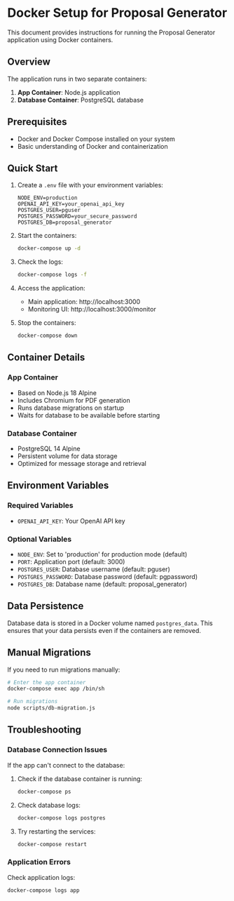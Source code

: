 # Docker Setup for Proposal Generator

This document provides instructions for running the Proposal Generator application using Docker containers.

## Overview

The application runs in two separate containers:
1. **App Container**: Node.js application
2. **Database Container**: PostgreSQL database

## Prerequisites

- Docker and Docker Compose installed on your system
- Basic understanding of Docker and containerization

## Quick Start

1. Create a `.env` file with your environment variables:
   ```
   NODE_ENV=production
   OPENAI_API_KEY=your_openai_api_key
   POSTGRES_USER=pguser
   POSTGRES_PASSWORD=your_secure_password
   POSTGRES_DB=proposal_generator
   ```

2. Start the containers:
   ```bash
   docker-compose up -d
   ```

3. Check the logs:
   ```bash
   docker-compose logs -f
   ```

4. Access the application:
   - Main application: http://localhost:3000
   - Monitoring UI: http://localhost:3000/monitor

5. Stop the containers:
   ```bash
   docker-compose down
   ```

## Container Details

### App Container

- Based on Node.js 18 Alpine
- Includes Chromium for PDF generation
- Runs database migrations on startup
- Waits for database to be available before starting

### Database Container

- PostgreSQL 14 Alpine
- Persistent volume for data storage
- Optimized for message storage and retrieval

## Environment Variables

### Required Variables

- `OPENAI_API_KEY`: Your OpenAI API key

### Optional Variables

- `NODE_ENV`: Set to 'production' for production mode (default)
- `PORT`: Application port (default: 3000)
- `POSTGRES_USER`: Database username (default: pguser)
- `POSTGRES_PASSWORD`: Database password (default: pgpassword)
- `POSTGRES_DB`: Database name (default: proposal_generator)

## Data Persistence

Database data is stored in a Docker volume named `postgres_data`. This ensures that your data persists even if the containers are removed.

## Manual Migrations

If you need to run migrations manually:

```bash
# Enter the app container
docker-compose exec app /bin/sh

# Run migrations
node scripts/db-migration.js
```

## Troubleshooting

### Database Connection Issues

If the app can't connect to the database:

1. Check if the database container is running:
   ```bash
   docker-compose ps
   ```

2. Check database logs:
   ```bash
   docker-compose logs postgres
   ```

3. Try restarting the services:
   ```bash
   docker-compose restart
   ```

### Application Errors

Check application logs:
```bash
docker-compose logs app
```
